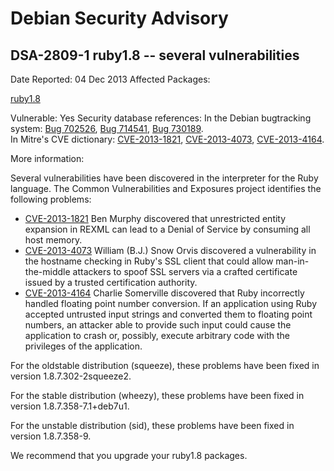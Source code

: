 
Debian Security Advisory
========================


DSA-2809-1 ruby1.8 -- several vulnerabilities
---------------------------------------------



Date Reported:
04 Dec 2013
Affected Packages:

[ruby1.8](https://packages.debian.org/src:ruby1.8)

Vulnerable:
Yes
Security database references:
In the Debian bugtracking system: [Bug 702526](https://bugs.debian.org/cgi-bin/bugreport.cgi?bug=702526), [Bug 714541](https://bugs.debian.org/cgi-bin/bugreport.cgi?bug=714541), [Bug 730189](https://bugs.debian.org/cgi-bin/bugreport.cgi?bug=730189).  
In Mitre's CVE dictionary: [CVE-2013-1821](https://security-tracker.debian.org/tracker/CVE-2013-1821), [CVE-2013-4073](https://security-tracker.debian.org/tracker/CVE-2013-4073), [CVE-2013-4164](https://security-tracker.debian.org/tracker/CVE-2013-4164).  

More information:

Several vulnerabilities have been discovered in the interpreter for the
Ruby language. The Common Vulnerabilities and Exposures project
identifies the following problems:


* [CVE-2013-1821](https://security-tracker.debian.org/tracker/CVE-2013-1821)
Ben Murphy discovered that unrestricted entity expansion in REXML
 can lead to a Denial of Service by consuming all host memory.
* [CVE-2013-4073](https://security-tracker.debian.org/tracker/CVE-2013-4073)
William (B.J.) Snow Orvis discovered a vulnerability in the hostname
 checking in Ruby's SSL client that could allow man-in-the-middle
 attackers to spoof SSL servers via a crafted certificate issued by a
 trusted certification authority.
* [CVE-2013-4164](https://security-tracker.debian.org/tracker/CVE-2013-4164)
Charlie Somerville discovered that Ruby incorrectly handled floating
 point number conversion. If an application using Ruby accepted
 untrusted input strings and converted them to floating point
 numbers, an attacker able to provide such input could cause the
 application to crash or, possibly, execute arbitrary code with the
 privileges of the application.


For the oldstable distribution (squeeze), these problems have been fixed in
version 1.8.7.302-2squeeze2.


For the stable distribution (wheezy), these problems have been fixed in
version 1.8.7.358-7.1+deb7u1.


For the unstable distribution (sid), these problems have been fixed in
version 1.8.7.358-9.


We recommend that you upgrade your ruby1.8 packages.





